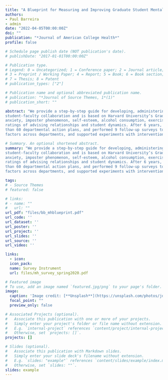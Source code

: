```yaml
---
title: "A Blueprint for Measuring and Improving Graduate Student Mental Health"
authors:
- Paul Barreira
- admin
date: "2022-04-05T00:00:00Z"
doi: ""
publication: "*Journal of American College Health*"
profile: false

# Schedule page publish date (NOT publication's date).
# publishDate: "2017-01-01T00:00:00Z"

# Publication type.
# Legend: 0 = Uncategorized; 1 = Conference paper; 2 = Journal article;
# 3 = Preprint / Working Paper; 4 = Report; 5 = Book; 6 = Book section;
# 7 = Thesis; 8 = Patent
# publication_types: ["2"]

# Publication name and optional abbreviated publication name.
# publication: "*Journal of Source Themes, 1*(1)"
# publication_short: ""

abstract: "We provide a step-by-step guide for developing, administering, evaluating, and acting on a survey-based study of graduate student mental health. Blueprint focuses on forging
student-faculty collaboration and is based on Harvard University’s Graduate Student Mental Health Initiative (GSMHI). The survey tool we use includes validated screening instruments for depression,
anxiety, imposter phenomenon, self-esteem, alcohol consumption, exercise and sleep habits, and loneliness. It also includes environmental questions that collect epidemiologic data, as well as
ratings of advising relationships and student dynamics. After 6 years, GSMHI has analyzed data from 30 different PhD programs and 4,866 students, overseen the implementation of more
than 60 departmental action plans, and performed 9 follow-up surveys to assess progress. It has achieved high response rates (60–90%), discovered wide variation in mental health and environmental
factors across departments, and supported experiments with interventions. We hope this blueprint helps other universities run similar initiatives."

# Summary. An optional shortened abstract.
summary: "We provide a step-by-step guide for developing, administering, evaluating, and acting on a survey-based study of graduate student mental health. Blueprint focuses on forging
student-faculty collaboration and is based on Harvard University’s Graduate Student Mental Health Initiative (GSMHI). The survey tool we use includes validated screening instruments for depression,
anxiety, imposter phenomenon, self-esteem, alcohol consumption, exercise and sleep habits, and loneliness. It also includes environmental questions that collect epidemiologic data, as well as
ratings of advising relationships and student dynamics. After 6 years, GSMHI has analyzed data from 30 different PhD programs and 4,866 students, overseen the implementation of more
than 60 departmental action plans, and performed 9 follow-up surveys to assess progress. It has achieved high response rates (60–90%), discovered wide variation in mental health and environmental
factors across departments, and supported experiments with interventions. We hope this blueprint helps other universities run similar initiatives."

tags:
# - Source Themes
# featured: false

# links:
# - name: ""
#   url: ""
url_pdf: "files/bb_mhblueprint.pdf"
url_code: ''
url_dataset: ''
url_poster: ''
url_project: ''
url_slides: ''
url_source: ''
url_video: ''

links:
  - icon:
  icon_pack:
  name: Survey Instrument
  url: files/mh_survey_spring2020.pdf

# Featured image
# To use, add an image named `featured.jpg/png` to your page's folder. 
image:
  caption: 'Image credit: [**Unsplash**](https://unsplash.com/photos/jdD8gXaTZsc)'
  focal_point: ""
  preview_only: false

# Associated Projects (optional).
#   Associate this publication with one or more of your projects.
#   Simply enter your project's folder or file name without extension.
#   E.g. `internal-project` references `content/project/internal-project/index.md`.
#   Otherwise, set `projects: []`.
projects: []

# Slides (optional).
#   Associate this publication with Markdown slides.
#   Simply enter your slide deck's filename without extension.
#   E.g. `slides: "example"` references `content/slides/example/index.md`.
#   Otherwise, set `slides: ""`.
slides: example
---
```

